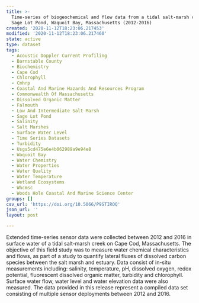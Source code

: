 ```yaml
---
title: >-
  Time-series of biogeochemical and flow data from a tidal salt-marsh creek,
  Sage Lot Pond, Waquoit Bay, Massachusetts (2012-2016)
created: '2020-11-12T18:23:06.217453'
modified: '2020-11-12T18:23:06.217460'
state: active
type: dataset
tags:
  - Acoustic Doppler Current Profiling
  - Barnstable County
  - Biochemistry
  - Cape Cod
  - Chlorophyll
  - Cmhrp
  - Coastal And Marine Hazards And Resources Program
  - Commonwealth Of Massachusetts
  - Dissolved Organic Matter
  - Falmouth
  - Low And Intermediate Salt Marsh
  - Sage Lot Pond
  - Salinity
  - Salt Marshes
  - Surface Water Level
  - Time Series Datasets
  - Turbidity
  - Usgs5cd475e6e4b062989a9e94e8
  - Waquoit Bay
  - Water Chemistry
  - Water Properties
  - Water Quality
  - Water Temperature
  - Wetland Ecosystems
  - Whcmsc
  - Woods Hole Coastal And Marine Science Center
groups: []
csv_url: 'https://doi.org/10.5066/P9STIROQ'
json_url: ''
layout: post

---
```

Extended time-series sensor data were collected between 2012 and 2016 in surface water of a tidal salt-marsh creek on Cape Cod, Massachusetts. The objective of this field study was to measure water chemical characteristics and flows, as part of a study to quantify lateral fluxes of dissolved carbon species between the salt marsh and estuary. Data consist of in-situ measurements including: salinity, temperature, pH, dissolved oxygen, redox potential, fluorescent dissolved organic matter, turbidity and chlorophyll. Surface water flow, water level and water elevation data were also measured. The data provided in this release represent a compiled data set consisting of multiple sensor deployments between 2012 and 2016.
